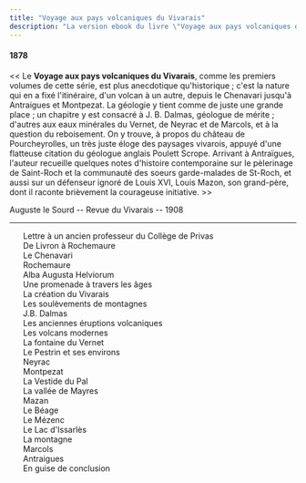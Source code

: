 ```yaml
---
title: "Voyage aux pays volcaniques du Vivarais"
description: "La version ebook du livre \"Voyage aux pays volcaniques du Vivarais\" du Docteur Francus (Albin Mazon) publié en 1878 par l'Imprimerie Typographique Roure de Privas"
---
```


#### 1878


<< Le **Voyage aux pays volcaniques du Vivarais**, comme les
premiers volumes de cette série, est plus anecdotique qu'historique ;
c'est la nature qui en a fixé l'itinéraire, d'un volcan à
un autre, depuis le Chenavari jusqu'à Antraigues et Montpezat.
La géologie y tient comme de juste une grande place ; un chapitre
y est consacré à J. B. Dalmas, géologue de mérite ; d'autres aux
eaux minérales du Vernet, de Neyrac et de Marcols, et à la
question du reboisement. On y trouve, à propos du château de
Pourcheyrolles, un très juste éloge des paysages vivarois, appuyé
d'une flatteuse citation du géologue anglais Poulett Scrope.
Arrivant à Antraïgues, l'auteur recueille quelques notes d'histoire
contemporaine sur le pèlerinage de Saint-Roch et la
communauté des soeurs garde-malades de St-Roch, et aussi sur
un défenseur ignoré de Louis XVI, Louis Mazon, son grand-père,
dont il raconte brièvement la courageuse initiative. >>

<div class="end">

Auguste le Sourd -- Revue du Vivarais -- 1908

</div>

<hr class="basic">

<div id="toc" class="zero">

0. [Lettre à un ancien professeur du Collège de Privas](00.html)
0. [De Livron à Rochemaure](01.html)
0. [Le Chenavari](02.html)
0. [Rochemaure](03.html)
0. [Alba Augusta Helviorum](04.html)
0. [Une promenade à travers les âges](05.html)
0. [La création du Vivarais](06.html)
0. [Les soulèvements de montagnes](07.html)
0. [J.B. Dalmas](08.html)
0. [Les anciennes éruptions volcaniques](09.html)
0. [Les volcans modernes](10.html)
0. [La fontaine du Vernet](11.html)
0. [Le Pestrin et ses environs](12.html)
0. [Neyrac](13.html)
0. [Montpezat](14.html)
0. [La Vestide du Pal](15.html)
0. [La vallée de Mayres](16.html)
0. [Mazan](17.html)
0. [Le Béage](18.html)
0. [Le Mézenc](19.html)
0. [Le Lac d'Issarlès](20.html)
0. [La montagne](21.html)
0. [Marcols](22.html)
0. [Antraigues](23.html)
0. [En guise de conclusion](24.html)

</div>
